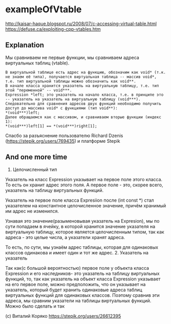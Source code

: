 # exampleOfVtable
http://kaisar-haque.blogspot.ru/2008/07/c-accessing-virtual-table.html
https://defuse.ca/exploiting-cpp-vtables.htm
## Explanation
Мы сравниваем не первые функции, мы сравниваем адреса виртуальных таблиц (vtable).
```
В виртуальной таблице есть адрес на функцию, обозначим как void* (т.к. не знаем её типа), получается виртуальная таблица -- массив void*, т.е. тип виртуальной таблицы можно обозначить как void**.
В начале класса хранится указатель на виртуальную таблицу, т.е. тип этой "переменной" -- void***.
Expression *left; это указатель на начало класса, т.е. в принципе это -- указатель на указатель на виртуальную таблицу (void***).
Следовательно для сравнения адресов двух функций необходимо получить доступ до массива void* c функциями (тип void**):
*(void***)left;
Далее обращаемся как с массивом, и сравниваем вторые функции (индекс 1):
*(void***)left[1] == *(void***)right[1];
```

Спасбо за разъяснение пользователю Richard Dzenis (https://stepik.org/users/769435) и платформе Stepik

## And one more time

1. Целочисленный тип

Указатель на класс Expression указывает на первое поле этого класса. То есть он хранит
адрес этого поля. А первое поле - это, скорее всего, указатель на таблицу виртуальных функций.

Указатель на первое поле класса Expresiion после (int const *)
стал указателем на константное целочисленное значение, причём хранимый им адрес не изменился.

Узнавая это значение(разыменовывая указатель на Expresion),
мы по сути попадаем в ячейку, в которой хранится значение указателя на виртуальную таблицу,
которое является целочисленным типом, так как адреса - это целые числа, а указатели хранят адреса.

То есть, по сути, мы узнаём адрес таблицы, которая для одинаковых классов одинакова и имеет один и тот же адрес.
2. Указатель на указатель

Так как(с большой вероятностью) первое поле у объекта класса Expression и его наследников- это указатель на таблицу виртуальных функций, то, так как указатель на объект класса Expression указывает на его первое поле, можно предположить, что он указывает на указатель,
который будет хранить одинаковые адреса таблиц виртуальных функций для одинаковых классов.
Поэтому сравнив эти адреса, мы сравним указатели на таблицы виртуальных функций. Можно было сделать и так

(c) Виталий Коряко https://stepik.org/users/26612395
